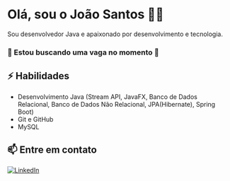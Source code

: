 # Olá, sou o João Santos 👨‍💻

Sou desenvolvedor Java e apaixonado por desenvolvimento e tecnologia.
### 👀 Estou buscando uma vaga no momento 👀

## ⚡ Habilidades
- Desenvolvimento Java (Stream API, JavaFX, Banco de Dados Relacional, Banco de Dados Não Relacional, JPA(Hibernate), Spring Boot)
- Git e GitHub
- MySQL


## 📫 Entre em contato
[![LinkedIn](https://img.shields.io/badge/LinkedIn-0077B5?style=for-the-badge&logo=linkedin&logoColor=white)](https://www.linkedin.com/in/joão-santos-a59512a7)
